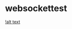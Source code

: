 # websockettest

[!alt text](https://assets-global.website-files.com/5f3c19f18169b62a0d0bf387/6063b23a21c3b62712152916_s_AF0368E13AD8E872887AAEB8143D3778043FBD15CB873272067D0AD9643E97DA_1615370512983_FdqeSaZS.png)